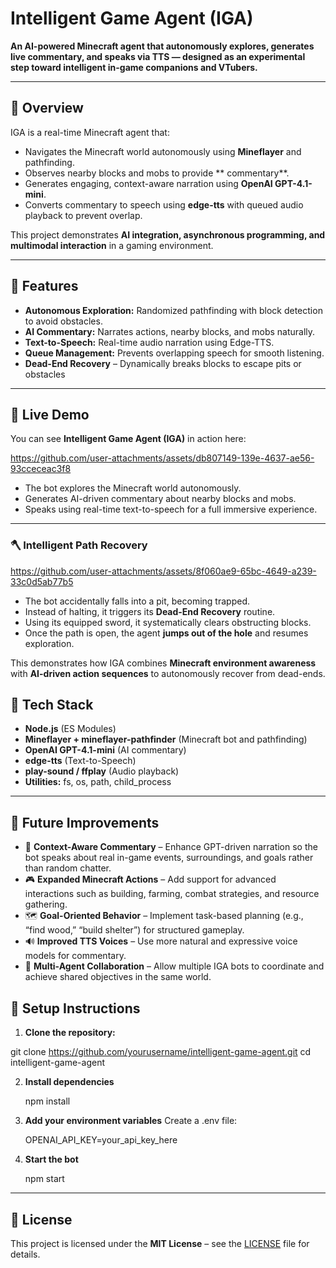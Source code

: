 # Intelligent Game Agent (IGA)

**An AI-powered Minecraft agent that autonomously explores, generates live commentary, and speaks via TTS — designed as an experimental step toward intelligent in-game companions and VTubers.**  

---

## 🔹 Overview
IGA is a real-time Minecraft agent that:  

- Navigates the Minecraft world autonomously using **Mineflayer** and pathfinding.  
- Observes nearby blocks and mobs to provide ** commentary**.  
- Generates engaging, context-aware narration using **OpenAI GPT-4.1-mini**.  
- Converts commentary to speech using **edge-tts** with queued audio playback to prevent overlap.  

This project demonstrates **AI integration, asynchronous programming, and multimodal interaction** in a gaming environment.  

---

## 🔹 Features
- **Autonomous Exploration:** Randomized pathfinding with block detection to avoid obstacles.  
- **AI Commentary:** Narrates actions, nearby blocks, and mobs naturally.  
- **Text-to-Speech:** Real-time audio narration using Edge-TTS.  
- **Queue Management:** Prevents overlapping speech for smooth listening.
-  **Dead-End Recovery** – Dynamically breaks blocks to escape pits or obstacles 

---

## 🔹 Live Demo
You can see **Intelligent Game Agent (IGA)** in action here:  


https://github.com/user-attachments/assets/db807149-139e-4637-ae56-93cceceac3f8




- The bot explores the Minecraft world autonomously.  
- Generates AI-driven commentary about nearby blocks and mobs.  
- Speaks using real-time text-to-speech for a full immersive experience.  

---
### 🪓 Intelligent Path Recovery



https://github.com/user-attachments/assets/8f060ae9-65bc-4649-a239-33c0d5ab77b5



- The bot accidentally falls into a pit, becoming trapped.  
- Instead of halting, it triggers its **Dead-End Recovery** routine.  
- Using its equipped sword, it systematically clears obstructing blocks.  
- Once the path is open, the agent **jumps out of the hole** and resumes exploration.  

This demonstrates how IGA combines **Minecraft environment awareness** with **AI-driven action sequences** to autonomously recover from dead-ends.


## 🔹 Tech Stack
- **Node.js** (ES Modules)  
- **Mineflayer + mineflayer-pathfinder** (Minecraft bot and pathfinding)  
- **OpenAI GPT-4.1-mini** (AI commentary)  
- **edge-tts** (Text-to-Speech)  
- **play-sound / ffplay** (Audio playback)  
- **Utilities:** fs, os, path, child_process  

---
## 🚀 Future Improvements

- 🧠 **Context-Aware Commentary** – Enhance GPT-driven narration so the bot speaks about real in-game events, surroundings, and goals rather than random chatter.  
- 🎮 **Expanded Minecraft Actions** – Add support for advanced interactions such as building, farming, combat strategies, and resource gathering.  
- 🗺️ **Goal-Oriented Behavior** – Implement task-based planning (e.g., “find wood,” “build shelter”) for structured gameplay.  
- 🔊 **Improved TTS Voices** – Use more natural and expressive voice models for commentary.  
- 🤝 **Multi-Agent Collaboration** – Allow multiple IGA bots to coordinate and achieve shared objectives in the same world.  


## 🔹 Setup Instructions

1. **Clone the repository:**


git clone https://github.com/yourusername/intelligent-game-agent.git
cd intelligent-game-agent


2. **Install dependencies**

      npm install


3. **Add your environment variables**
    Create a .env file:

   OPENAI_API_KEY=your_api_key_here


4. **Start the bot**

   npm start


---

## 📜 License  
This project is licensed under the **MIT License** – see the [LICENSE](./LICENSE) file for details.


